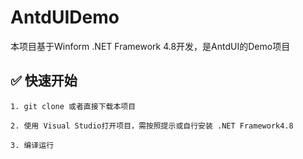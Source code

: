 # AntdUIDemo

本项目基于Winform .NET Framework 4.8开发，是AntdUI的Demo项目

## ✅ 快速开始
```
1. git clone 或者直接下载本项目

2. 使用 Visual Studio打开项目，需按照提示或自行安装 .NET Framework4.8

3. 编译运行
```